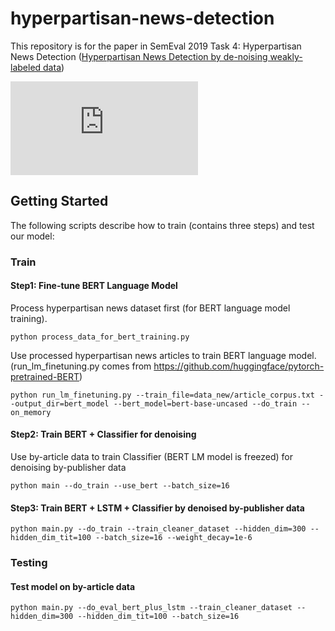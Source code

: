 # hyperpartisan-news-detection
This repository is for the paper in SemEval 2019 Task 4: Hyperpartisan News Detection ([Hyperpartisan News Detection by de-noising weakly-labeled data](https://www.aclweb.org/anthology/S19-2184))

![alt text](https://github.com/zliucr/hyperpartisan-news-detection/blob/master/architecture.pdf)

## Getting Started
The following scripts describe how to train (contains three steps) and test our model:

### Train
#### Step1: Fine-tune BERT Language Model
Process hyperpartisan news dataset first (for BERT language model training).

```
python process_data_for_bert_training.py
```

Use processed hyperpartisan news articles to train BERT language model. (run_lm_finetuning.py comes from https://github.com/huggingface/pytorch-pretrained-BERT)

```
python run_lm_finetuning.py --train_file=data_new/article_corpus.txt --output_dir=bert_model --bert_model=bert-base-uncased --do_train --on_memory
```

#### Step2: Train BERT + Classifier for denoising
Use by-article data to train Classifier (BERT LM model is freezed) for denoising by-publisher data
```
python main --do_train --use_bert --batch_size=16
```

#### Step3: Train BERT + LSTM + Classifier by denoised by-publisher data
```
python main.py --do_train --train_cleaner_dataset --hidden_dim=300 --hidden_dim_tit=100 --batch_size=16 --weight_decay=1e-6
```

### Testing
#### Test model on by-article data
```
python main.py --do_eval_bert_plus_lstm --train_cleaner_dataset --hidden_dim=300 --hidden_dim_tit=100 --batch_size=16 
```
